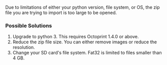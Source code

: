 Due to limitations of either your python version, file system, or OS, the zip file you are trying to import is too large to be opened.

### Possible Solutions

1.  Upgrade to python 3.  This requires Octoprint 1.4.0 or above.
2.  Reduce the zip file size.  You can either remove images or reduce the resolution.
3.  Change your SD card's file system.  Fat32 is limited to files smaller than 4 GB.
